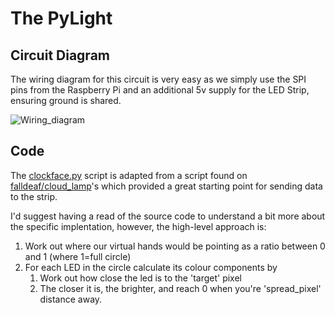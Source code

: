 # The PyLight

## Circuit Diagram

The wiring diagram for this circuit is very easy as we simply use the SPI pins from the Raspberry Pi and an additional 5v supply for the LED Strip, ensuring ground is shared.

![Wiring_diagram][1]

## Code

The [clockface.py](clockface.py) script is adapted from a script found on [falldeaf/cloud_lamp][3]'s which provided a great starting point for sending data to the strip.

I'd suggest having a read of the source code to understand a bit more about the specific implentation, however, the high-level approach is:

1. Work out where our virtual hands would be pointing as a ratio between 0 and 1 (where 1=full circle)
2. For each LED in the circle calculate its colour components by
    1. Work out how close the led is to the 'target' pixel
    2. The closer it is, the brighter, and reach 0 when you're 'spread_pixel' distance away.


[1]: https://learn.adafruit.com/system/assets/assets/000/001/589/medium640/raspberry_pi_diagram.png?1396774138 'CC from [Adafruit[2]'
[2]: https://learn.adafruit.com/light-painting-with-raspberry-pi/hardware'
[3]: https://github.com/falldeaf/Cloud_Lamp/blob/master/test_scripts/adafruit_ledpixels.py